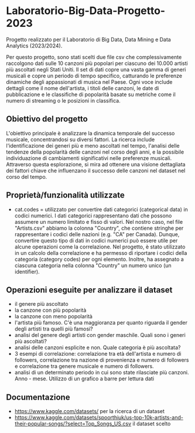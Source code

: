 # Laboratorio-Big-Data-Progetto-2023
Progetto realizzato per il Laboratorio di Big Data, Data Mining e Data Analytics (2023/2024).

Per questo progetto, sono stati scelti due file csv che complessivamente raccolgono dati sulle 10 canzoni più popolari per ciascuno dei 10.000 artisti più ascoltati negli Stati Uniti.
Il set di dati copre una vasta gamma di generi musicali e copre un periodo di tempo specifico, catturando le preferenze dinamiche degli appassionati di musica nel Paese. Ogni voce include dettagli come il nome dell'artista, i titoli delle canzoni, le date di pubblicazione e le classifiche di popolarità basate su metriche come il numero di streaming o le posizioni in classifica. 

## Obiettivo del progetto
L'obiettivo principale è analizzare la dinamica temporale del successo musicale, concentrandosi su diversi fattori.
La ricerca include l'identificazione dei generi più e meno ascoltati nel tempo, l'analisi delle tendenze della popolarità delle canzoni nel corso degli anni, e la possibile individuazione di cambiamenti significativi nelle preferenze musicali. 
Attraverso questa esplorazione, si mira ad ottenere una visione dettagliata dei fattori chiave che influenzano il successo delle canzoni nel dataset nel corso del tempo.

## Proprietà/funzionalità utilizzate
- cat.codes = utilizzato per convertire dati categorici (categorical data) in codici numerici. I dati categorici rappresentano dati che possono assumere un numero limitato e fisso di valori. Nel nostro caso, nel file "Artists.csv" abbiamo la colonna "Country", che contiene stringhe per rappresentare i codici delle nazioni (e.g. "CA" per Canada). Dunque, convertire questo tipo di dati in codici numerici può essere utile per alcune operazioni come la correlazione. Nel progetto, è stato utilizzato in un calcolo della correlazione e ha permesso di riportare i codici della categoria (category codes) per ogni elemento. Inoltre, ha assegnato a ciascuna categoria nella colonna "Country" un numero unico (un identifier).

## Operazioni eseguite per analizzare il dataset
- il genere più ascoltato
- la canzone con più popolarità
- la canzone con meno popolarità
- l'artista più famoso. C'è una maggioranza per quanto riguarda il gender degli artisti tra quelli più famosi?
- analisi del genere degli artisti con gender maschile. Quali sono i generi più ascoltati?
- analisi delle canzoni esplicite e non. Quale categoria è più ascoltata?
- 3 esempi di correlazione: correlazione tra età dell'artista e numero di followers, correlazione tra nazione di provenienza e numero di followers e correlazione tra genere musicale e numero di followers.
- analisi di un determinato periodo in cui sono state rilasciate più canzoni. Anno - mese. Utilizzo di un grafico a barre per lettura dati


## Documentazione
- https://www.kaggle.com/datasets/ per la ricerca di un dataset 
- https://www.kaggle.com/datasets/spoorthiuk/us-top-10k-artists-and-their-popular-songs/?select=Top_Songs_US.csv il dataset scelto